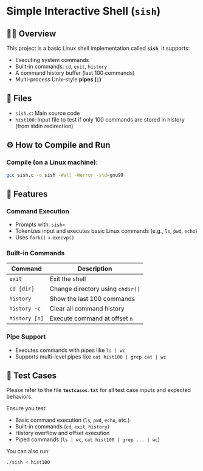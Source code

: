 # Simple Interactive Shell (`sish`)

## 👩‍💻 Overview

This project is a basic Linux shell implementation called **`sish`**. It supports:

- Executing system commands
- Built-in commands: `cd`, `exit`, `history`
- A command history buffer (last 100 commands)
- Multi-process Unix-style **pipes (`|`)**


## 📁 Files

- `sish.c`: Main source code
- `hist100`: Input file to test if only 100 commands are stored in history (from stdin redirection)



## ⚙️ How to Compile and Run

### Compile (on a Linux machine):
```bash
gcc sish.c -o sish -Wall -Werror -std=gnu99
```

## 🔨 Features

### Command Execution

- Prompts with: `sish> `
- Tokenizes input and executes basic Linux commands (e.g., `ls`, `pwd`, `echo`)
- Uses `fork()` + `execvp()`


### Built-in Commands

| Command          | Description |
|------------------|-------------|
| `exit`           | Exit the shell |
| `cd [dir]`       | Change directory using `chdir()` |
| `history`        | Show the last 100 commands |
| `history -c`     | Clear all command history |
| `history [n]`    | Execute command at offset `n` |


### Pipe Support

- Executes commands with pipes like `ls | wc`
- Supports multi-level pipes like `cat hist100 | grep cat | wc`


## 🧪 Test Cases

Please refer to the file **`testcases.txt`** for all test case inputs and expected behaviors.

Ensure you test:

- Basic command execution (`ls`, `pwd`, `echo`, etc.)
- Built-in commands (`cd`, `exit`, `history`)
- History overflow and offset execution
- Piped commands (`ls | wc`, `cat hist100 | grep ... | wc`)

You can also run:
```bash
./sish < hist100
